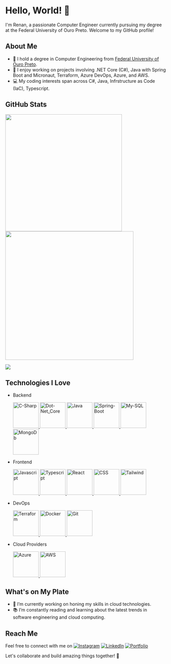 # Hello, World! 👋

I'm Renan, a passionate Computer Engineer currently pursuing my degree at the Federal University of Ouro Preto. Welcome to my GitHub profile!

  <!--<a href="https://github-readme-stats.vercel.app/api?username=renansald&count_private=true&show_icons=true&hide_border=false&theme=dracula">
    <img align="left" src="https://github-readme-stats.vercel.app/api?username=renansald&count_private=true&show_icons=true&hide_border=false&theme=dracula" />
  </a>
  <a href="https://github-readme-stats.anuraghazra1.vercel.app/api/top-langs/?username=renansald">
    <img src="https://github-readme-stats.anuraghazra1.vercel.app/api/top-langs/?username=renansald&layout=compact&theme=dracula" />
  </a> -->

## About Me

- 🌱 I hold a degree in Computer Engineering from [Federal University of Ouro Preto](https://www.ufop.br/).
- 💼 I enjoy working on projects involving .NET Core (C#), Java with Spring Boot and Micronaut, Terraform, Azure DevOps, Azure, and AWS.
- 💻 My coding interests span across C#, Java, Infrstructure as Code (IaC), Typescript.

## GitHub Stats

  <img src="https://github-readme-stats-wheat-two-53.vercel.app/api?username=renansald&theme=neon&hide_border=false&include_all_commits=true&count_private=true"  width="364px" />                    <img src="https://github-readme-streak-stats.herokuapp.com/?user=renansald&theme=neon&hide_border=false"  width="400px" />



![](https://github-readme-stats-wheat-two-53.vercel.app/api/top-langs/?username=renansald&theme=neon&hide_border=false&include_all_commits=true&count_private=true&layout=compact)

## Technologies I Love

- Backend
  
  <a href="https://learn.microsoft.com/en-us/dotnet/csharp" title="C-Sharp">
    <img src="https://cdn.jsdelivr.net/gh/devicons/devicon/icons/csharp/csharp-original.svg" alt="C-Sharp" width="80px" height="80px">
  </a>
  
  <a href="https://jakeydocs.readthedocs.io/en/latest/" title="Dot-Net-Core">
    <img src="https://cdn.jsdelivr.net/gh/devicons/devicon/icons/dotnetcore/dotnetcore-original.svg" alt="Dot-Net_Core" width="80px" height="80px">
  </a>
  
  <a href="https://www.java.com" title="Java">
    <img src="https://cdn.jsdelivr.net/gh/devicons/devicon/icons/java/java-original.svg" alt="Java" width="80px" height="80px">
  </a>
  
  <a href="https://spring.io" title="Spring-Boot">
    <img src="https://cdn.jsdelivr.net/gh/devicons/devicon/icons/spring/spring-original.svg" alt="Spring-Boot" width="80px" height="80px">
  </a>
  
  <a href="https://www.mysql.com" title="MySQL">
    <img src="https://cdn.jsdelivr.net/gh/devicons/devicon/icons/mysql/mysql-original.svg" alt="My-SQL" width="80px" height="80px">
  </a>
  
  <a href="https://www.mongodb.com" title="MongoDB">
    <img src="https://cdn.jsdelivr.net/gh/devicons/devicon/icons/mongodb/mongodb-original.svg" alt="MongoDb" width="80px" height="80px">
  </a>

- Frontend

  <a href="https://www.javascript.com" title="Javascript">
    <img src="https://cdn.jsdelivr.net/gh/devicons/devicon/icons/javascript/javascript-original.svg" alt="Javascript" width="80px" height="80px">
  </a>
  
  <a href="https://www.typescriptlang.org/" title="Typescript">
    <img src="https://cdn.jsdelivr.net/gh/devicons/devicon/icons/typescript/typescript-original.svg" alt="Typescript" width="80px" height="80px">
  </a>
  
  <a href="https://react.dev" title="React">
    <img src="https://cdn.jsdelivr.net/gh/devicons/devicon/icons/react/react-original.svg" alt="React" width="80px" height="80px">
  </a>
  
  <a href="https://developer.mozilla.org/en-US/docs/Web/CSS" title="CSS">
    <img src="https://cdn.jsdelivr.net/gh/devicons/devicon/icons/css3/css3-original.svg" alt="CSS" width="80px" height="80px">
  </a>
  
  <a href="https://tailwindcss.com" title="Tailwind">
    <img src="https://cdn.jsdelivr.net/gh/devicons/devicon/icons/tailwindcss/tailwindcss-original-wordmark.svg" alt="Tailwind" width="80px" height="80px">
  </a>

- DevOps
  
  <a href="https://www.terraform.io" title="Terraform">
    <img src="https://cdn.jsdelivr.net/gh/devicons/devicon/icons/terraform/terraform-original.svg" alt="Terraform" width="80px" height="80px">
  </a>
  
  <a href="https://www.docker.com" title="Docker">
    <img src="https://cdn.jsdelivr.net/gh/devicons/devicon/icons/docker/docker-original.svg" alt="Docker" width="80px" height="80px">
  </a>
  
  <a href="https://git-scm.com" title="Git">
    <img src="https://cdn.jsdelivr.net/gh/devicons/devicon/icons/git/git-original.svg" alt="Git" width="80px" height="80px">
  </a>

- Cloud Providers

  <a href="https://aws.amazon.com" title="Azure">
    <img src="https://cdn.jsdelivr.net/gh/devicons/devicon/icons/azure/azure-original.svg" alt="Azure" width="80px" height="80px">
  </a>
  
  <a href="https://azure.microsoft.com/en-us/get-started/azure-portal" title="AWS">
    <img src="https://cdn.jsdelivr.net/gh/devicons/devicon/icons/amazonwebservices/amazonwebservices-original.svg" alt="AWS" width="80px" height="80px">
  </a>
<!--![.NET Core](https://img.shields.io/badge/.NET%20Core-C%23-blue)
![Java](https://img.shields.io/badge/Java-Spring%20Boot%20%7C%20Micronaut-green)
![Terraform](https://img.shields.io/badge/Terraform-infrastructure%20as%20code-orange)
![Azure DevOps](https://img.shields.io/badge/Azure%20DevOps-CI%2FCD-purple)
![Azure](https://img.shields.io/badge/Azure-cloud%20services-blue)
![AWS](https://img.shields.io/badge/AWS-cloud%20services-yellow)
![JavaScript](https://img.shields.io/badge/JavaScript-%3C3-yellow)
![TypeScript](https://img.shields.io/badge/TypeScript-%3C3-blue)
![React](https://img.shields.io/badge/React-%3C3-9cf) -->

## What's on My Plate

- 🚀 I’m currently working on honing my skills in cloud technologies.
- 📚 I’m constantly reading and learning about the latest trends in software engineering and cloud computing.


## Reach Me

Feel free to connect with me on [![Instagram](https://img.shields.io/badge/Instagram-%23E4405F.svg?logo=Instagram&logoColor=white)](https://instagram.com/renansald) [![LinkedIn](https://img.shields.io/badge/LinkedIn-%230077B5.svg?logo=linkedin&logoColor=white)](http://linkedin.com/in/renan-saldanha) [![Portfolio](https://img.shields.io/badge/Portfolio-My%20Portfolio-9cf)](https://portfoliorenan.azurewebsites.net)
  
Let's collaborate and build amazing things together! 🌟
